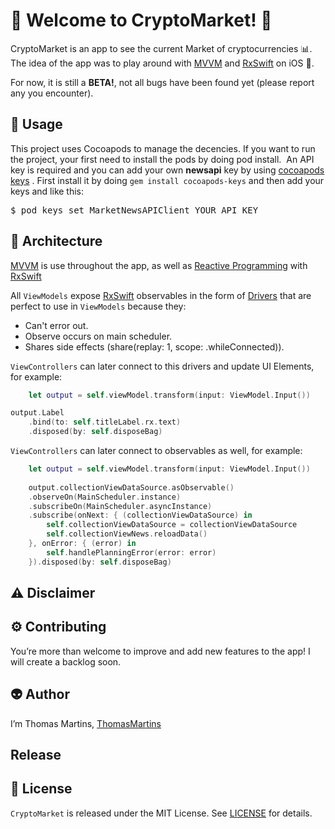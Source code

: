 # 🚀 Welcome to CryptoMarket! 🚀

CryptoMarket is an app to see the current Market of cryptocurrencies 📊. The idea of the app was to play around with [MVVM](https://en.wikipedia.org/wiki/Model–view–viewmodel) and [RxSwift](https://github.com/ReactiveX/RxSwift) on iOS .

For now, it is still a **BETA!**, not all bugs have been found yet (please report any you encounter).

## 👀 Usage

This project uses Cocoapods to manage the decencies. If you want to run the project, your first need to install the pods by doing pod install.
 An API key is required and you can add your own **newsapi** key by using [cocoapods keys](https://github.com/orta/cocoapods-keys)
. First install it by doing `gem install cocoapods-keys` and then add your keys and like this:

<pre>$ pod keys set MarketNewsAPIClient YOUR_API_KEY </pre>

## 🔨  Architecture

[MVVM](https://en.wikipedia.org/wiki/Model–view–viewmodel) is use throughout the app, as well as [Reactive Programming](https://gist.github.com/staltz/868e7e9bc2a7b8c1f754) with [RxSwift](https://github.com/ReactiveX/RxSwift)

All `ViewModels` expose [RxSwift](https://github.com/ReactiveX/RxSwift) observables in the form of [Drivers](https://github.com/ReactiveX/RxSwift/blob/master/Documentation/Units.md) that are perfect to use in `ViewModels` because they:

* Can't error out.
* Observe occurs on main scheduler.
* Shares side effects (share(replay: 1, scope: .whileConnected)).

`ViewControllers` can later connect to this drivers and update UI Elements, for example:

```swift
    let output = self.viewModel.transform(input: ViewModel.Input())

output.Label
    .bind(to: self.titleLabel.rx.text)
    .disposed(by: self.disposeBag)
```    
`ViewControllers` can later connect to observables as well, for example:

```swift
    let output = self.viewModel.transform(input: ViewModel.Input())  
  
    output.collectionViewDataSource.asObservable()
    .observeOn(MainScheduler.instance)
    .subscribeOn(MainScheduler.asyncInstance)
    .subscribe(onNext: { (collectionViewDataSource) in
        self.collectionViewDataSource = collectionViewDataSource
        self.collectionViewNews.reloadData()
    }, onError: { (error) in
        self.handlePlanningError(error: error)
    }).disposed(by: self.disposeBag)
```

## ⚠ Disclaimer 

## ⚙️ Contributing

You’re more than welcome to improve and add new features to the app! I will create a backlog soon.

## 👽 Author

I’m Thomas Martins, [ThomasMartins](https://www.linkedin.com/in/thomas-martins-0343b1b7/)

## Release


## 📝 License

`CryptoMarket` is released under the MIT License. See [LICENSE](https://github.com/pixel16/CountItApp/blob/master/LICENSE) for details. 
